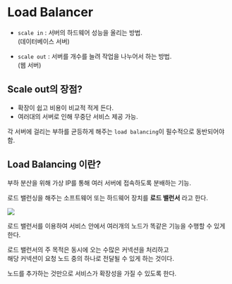 # Load Balancer

- `scale in` : 서버의 하드웨어 성능을 올리는 방법.  
(데이터베이스 서버)

- `scale out` : 서버를 개수를 늘려 작업을 나누어서 하는 방법.  
(웹 서버)

## Scale out의 장점?  
- 확장이 쉽고 비용이 비교적 적게 든다.  
- 여러대의 서버로 인해 무중단 서비스 제공 가능.

각 서버에 걸리는 부하를 균등하게 해주는 `load balancing`이 필수적으로 동반되어야 함.

## Load Balancing 이란?

부하 분산을 위해 가상 IP를 통해 여러 서버에 접속하도록 분배하는 기능.

로드 밸런싱을 해주는 소프트웨어 또는 하드웨어 장치를 **로드 밸런서** 라고 한다.


![](https://d2.naver.com/content/images/2015/06/helloworld-206816-18.png)


로드 밸런서를 이용하여 서비스 안에서 여러개의 노드가 똑같은 기능을 수행할 수 있게 한다.

로드 밸런서의 주 목적은 동시에 오는 수많은 커넥션을 처리하고  
해당 커넥션이 요청 노드 중의 하나로 전달될 수 있게 하는 것이다. 

노드를 추가하는 것만으로 서비스가 확장성을 가질 수 있도록 한다.


